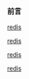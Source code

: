 ### 前言
[redis](http://www.cnblogs.com/zhongweiv/p/node_redis.html)

[redis](http://www.cnblogs.com/zhongweiv/p/node_redis.html)

[redis](http://www.cnblogs.com/zhongweiv/p/node_redis.html)

[redis](http://www.cnblogs.com/zhongweiv/p/node_redis.html)